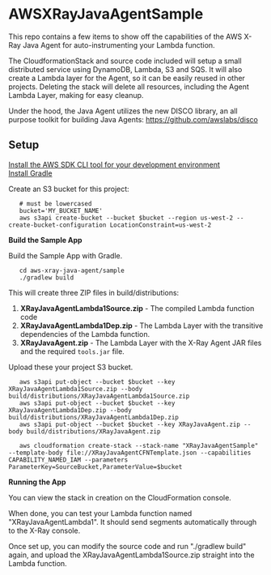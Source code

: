 # AWSXRayJavaAgentSample

This repo contains a few items to show off the capabilities of the AWS X-Ray Java Agent for auto-instrumenting your Lambda function.

The CloudformationStack and source code included will setup a small distributed service using DynamoDB, Lambda, S3 and SQS. It will also create a Lambda layer for the Agent, so it can be easily reused in other projects. Deleting the stack will delete all resources, including the Agent Lambda Layer, making for easy cleanup.

Under the hood, the Java Agent utilizes the new DISCO library, an all purpose toolkit for building Java Agents:
https://github.com/awslabs/disco

## Setup

[Install the AWS SDK CLI tool for your development environment](https://aws.amazon.com/cli/)  
[Install Gradle](https://gradle.org/install/)

Create an S3 bucket for this project:
```
   # must be lowercased
   bucket='MY_BUCKET_NAME'
   aws s3api create-bucket --bucket $bucket --region us-west-2 --create-bucket-configuration LocationConstraint=us-west-2
```

**Build the Sample App**

Build the Sample App with Gradle.
```
   cd aws-xray-java-agent/sample
   ./gradlew build
```
This will create three ZIP files in build/distributions:
1. **XRayJavaAgentLambda1Source.zip** - The compiled Lambda function code
1. **XRayJavaAgentLambda1Dep.zip** - The Lambda Layer with the transitive dependencies of the Lambda function.
1. **XRayJavaAgent.zip** - The Lambda Layer with the X-Ray Agent JAR files and the required `tools.jar` file.


 Upload these your project S3 bucket.
```
   aws s3api put-object --bucket $bucket --key XRayJavaAgentLambda1Source.zip --body build/distributions/XRayJavaAgentLambda1Source.zip
   aws s3api put-object --bucket $bucket --key XRayJavaAgentLambda1Dep.zip --body build/distributions/XRayJavaAgentLambda1Dep.zip
   aws s3api put-object --bucket $bucket --key XRayJavaAgent.zip --body build/distributions/XRayJavaAgent.zip

   aws cloudformation create-stack --stack-name "XRayJavaAgentSample" --template-body file://XRayJavaAgentCFNTemplate.json --capabilities CAPABILITY_NAMED_IAM --parameters  ParameterKey=SourceBucket,ParameterValue=$bucket
```

**Running the App**

You can view the stack in creation on the CloudFormation console.

When done, you can test your Lambda function named "XRayJavaAgentLambda1". It should send segments automatically through to the X-Ray console.

Once set up, you can modify the source code and run "./gradlew build" again, and upload the XRayJavaAgentLambda1Source.zip straight into the Lambda function.
